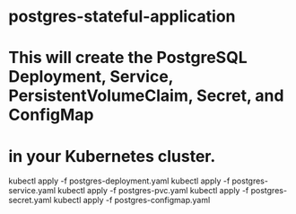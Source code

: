 
# postgres-stateful-application

# This will create the PostgreSQL Deployment, Service, PersistentVolumeClaim, Secret, and ConfigMap 
# in your Kubernetes cluster.

kubectl apply -f postgres-deployment.yaml
kubectl apply -f postgres-service.yaml
kubectl apply -f postgres-pvc.yaml
kubectl apply -f postgres-secret.yaml
kubectl apply -f postgres-configmap.yaml
